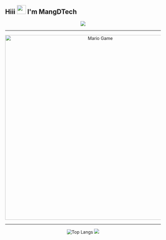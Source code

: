 ## Hiii <img src="https://github.com/TheDudeThatCode/TheDudeThatCode/blob/master/Assets/Hi.gif" width="29px"> I'm MangDTech
<div align="center">
<img align="center" height="auto" src="https://avatars.githubusercontent.com/u/76415081?v=4"/>

___

<img src="https://github.com/TheDudeThatCode/TheDudeThatCode/blob/master/Assets/Mario_Gameplay.gif" alt="Mario Game" width="600" />

___

![Top Langs](https://github-readme-stats.vercel.app/api/top-langs/?username=MangDTech&theme=buefy)
![](https://github-profile-trophy.vercel.app/?username=MangDTech&row=2&column=3)
